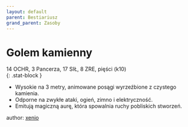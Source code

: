 ```yaml
---
layout: default
parent: Bestiariusz
grand_parent: Zasoby
---
```


# Golem kamienny

14 OCHR, 3 Pancerza, 17 SIŁ, 8 ZRE, pięści (k10)  
{: .stat-block }

- Wysokie na 3 metry, animowane posągi wyrzeźbione z czystego kamienia.  
- Odporne na zwykłe ataki, ogień, zimno i elektryczność.  
- Emitują magiczną aurę, która spowalnia ruchy pobliskich stworzeń.  

author: [xenio](https://xenioinabottle.blogspot.com)
